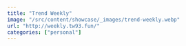 ```yaml
---
title: "Trend Weekly"
image: "/src/content/showcase/_images/trend-weekly.webp"
url: "http://weekly.tw93.fun/"
categories: ["personal"]
---
```

